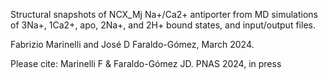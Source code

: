 Structural snapshots of NCX_Mj Na+/Ca2+ antiporter from MD simulations of 3Na+, 1Ca2+, apo, 2Na+, and 2H+ bound states, and input/output files.

Fabrizio Marinelli and José D Faraldo-Gómez, March 2024.

Please cite: Marinelli F & Faraldo-Gómez JD. PNAS 2024, in press
